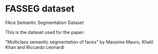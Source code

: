 # FASSEG dataset

FAce Semantic Segmentation Dataset

This is the dataset used for the paper:

"Multiclass semantic segmentation of faces" by Massimo Mauro, Khalil Khan and Riccardo Leonardi